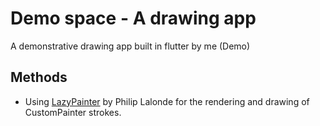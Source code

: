 # Demo space - A drawing app

A demonstrative drawing app built in flutter by me (Demo)

## Methods

- Using [LazyPainter](https://github.com/lalondeph/flutter_performance_painter) by Philip Lalonde for the rendering and drawing of CustomPainter strokes.
